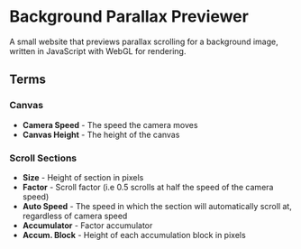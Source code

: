 # Background Parallax Previewer
A small website that previews parallax scrolling for a background image, written in JavaScript with WebGL for rendering.

## Terms
### Canvas
* **Camera Speed** - The speed the camera moves
* **Canvas Height** - The height of the canvas

### Scroll Sections
* **Size** - Height of section in pixels
* **Factor** - Scroll factor (i.e 0.5 scrolls at half the speed of the camera speed)
* **Auto Speed** - The speed in which the section will automatically scroll at, regardless of camera speed
* **Accumulator** - Factor accumulator
* **Accum. Block** - Height of each accumulation block in pixels
